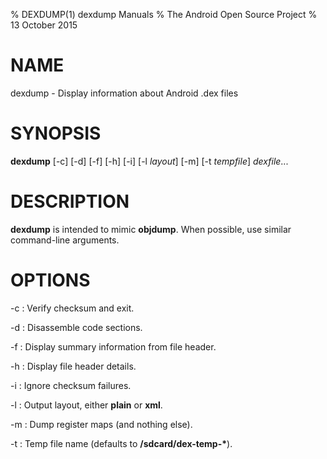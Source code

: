 % DEXDUMP(1) dexdump Manuals
% The Android Open Source Project
% 13 October 2015

# NAME

dexdump - Display information about Android .dex files

# SYNOPSIS

**dexdump** [-c] [-d] [-f] [-h] [-i] [-l _layout_] [-m] [-t _tempfile_] _dexfile_...

# DESCRIPTION

**dexdump** is intended to mimic **objdump**. When possible, use similar
command-line arguments.

# OPTIONS

-c
: Verify checksum and exit.

-d
: Disassemble code sections.

-f
: Display summary information from file header.

-h
: Display file header details.

-i
: Ignore checksum failures.

-l
: Output layout, either **plain** or **xml**.

-m
: Dump register maps (and nothing else).

-t
: Temp file name (defaults to **/sdcard/dex-temp-\***).